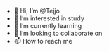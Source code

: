 - 👋 Hi, I’m @Tejjo
- 👀 I’m interested in study
- 🌱 I’m currently learning 
- 💞️ I’m looking to collaborate on 
- 📫 How to reach me 

<!---
Tejjo/Tejjo is a ✨ special ✨ repository because its `README.md` (this file) appears on your GitHub profile.
You can click the Preview link to take a look at your changes.
--->
